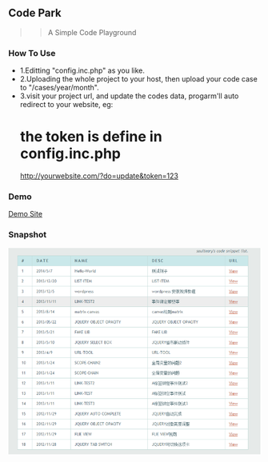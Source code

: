## Code Park ##

>>A Simple Code Playground

### How To Use ###

 * 1.Editting "config.inc.php" as you like.
 * 2.Uploading the whole project to your host, then upload your code case to "/cases/year/month".
 * 3.visit your project url, and update the codes data, progarm'll auto redirect to your website, eg:
    # the token is define in config.inc.php
    http://yourwebsite.com/?do=update&token=123

### Demo ###

[Demo Site](http://demos.soulteary.com)

### Snapshot ###

![Demo Picuture](https://raw.githubusercontent.com/soulteary/code-park/master/snapshot.png)